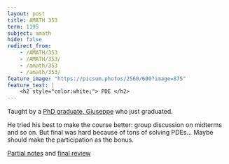 ```yaml
---
layout: post
title: AMATH 353
term: 1195
subject: amath
hide: false
redirect_from:
    - /AMATH/353
    - /AMATH/353/
    - /amath/353
    - /amath/353/
feature_image: "https://picsum.photos/2560/600?image=875"
feature_text: |
    <h2 style="color:white;"> PDE </h2>
---
```


Taught by a [PhD graduate, Giuseppe](https://uwaterloo.ca/applied-mathematics/about/people/gsellaro) who just graduated.

He tried his best to make the course better: group discussion on midterms and so on. But final was hard because of tons of solving PDEs... Maybe should make the participation as the bonus.

[Partial notes](/pdfs/1195/amath353.pdf) and [final review](/pdfs/1195/amath353_final.pdf)
